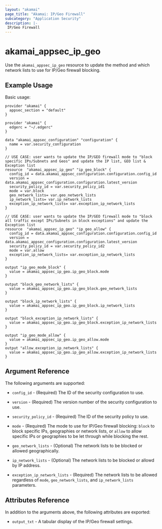 ```yaml
---
layout: "akamai"
page_title: "Akamai: IP/Geo Firewall"
subcategory: "Application Security"
description: |-
 IP/Geo Firewall
---
```


# akamai_appsec_ip_geo

Use the `akamai_appsec_ip_geo` resource to update the method and which network lists to use for IP/Geo firewall blocking.

## Example Usage

Basic usage:

```hcl
provider "akamai" {
  appsec_section = "default"
}

provider "akamai" {
  edgerc = "~/.edgerc"
}

data "akamai_appsec_configuration" "configuration" {
  name = var.security_configuration
}

// USE CASE: user wants to update the IP/GEO firewall mode to "block specific IPs/Subnets and Geos" and update the IP list, GEO list & Exception list
resource  "akamai_appsec_ip_geo" "ip_geo_block" {
  config_id = data.akamai_appsec_configuration.configuration.config_id
  version = data.akamai_appsec_configuration.configuration.latest_version
  security_policy_id = var.security_policy_id1
  mode = var.block
  geo_network_lists= var.geo_network_lists
  ip_network_lists= var.ip_network_lists
  exception_ip_network_lists= var.exception_ip_network_lists
}

// USE CASE: user wants to update the IP/GEO firewall mode to "block all traffic except IPs/Subnets in block exceptions" and update the Exception list
resource  "akamai_appsec_ip_geo" "ip_geo_allow" {
  config_id = data.akamai_appsec_configuration.configuration.config_id
  version = data.akamai_appsec_configuration.configuration.latest_version
  security_policy_id = var.security_policy_id2
  mode = var.allow
  exception_ip_network_lists= var.exception_ip_network_lists
}

output "ip_geo_mode_block" {
  value = akamai_appsec_ip_geo.ip_geo_block.mode
}

output "block_geo_network_lists" {
  value = akamai_appsec_ip_geo.ip_geo_block.geo_network_lists
}

output "block_ip_network_lists" {
  value = akamai_appsec_ip_geo.ip_geo_block.ip_network_lists
}

output "block_exception_ip_network_lists" {
  value = akamai_appsec_ip_geo.ip_geo_block.exception_ip_network_lists
}

output "ip_geo_mode_allow" {
  value = akamai_appsec_ip_geo.ip_geo_allow.mode
}
output "allow_exception_ip_network_lists" {
  value = akamai_appsec_ip_geo.ip_geo_allow.exception_ip_network_lists
}
```

## Argument Reference

The following arguments are supported:

* `config_id` - (Required) The ID of the security configuration to use.

* `version` - (Required) The version number of the security configuration to use.

* `security_policy_id` - (Required) The ID of the security policy to use.

* `mode` - (Required) The mode to use for IP/Geo firewall blocking: `block` to block specific IPs, geographies or network lists, or `allow` to allow specific IPs or geographies to be let through while blocking the rest.

* `geo_network_lists` - (Optional) The network lists to be blocked or allowed geographically.

* `ip_network_lists` - (Optional) The network lists to be blocked or allowd by IP address.

* `exception_ip_network_lists` - (Required) The network lists to be allowed regardless of `mode`, `geo_network_lists`, and `ip_network_lists` parameters.

## Attributes Reference

In addition to the arguments above, the following attributes are exported:

* `output_txt` - A tabular display of the IP/Geo firewall settings.
